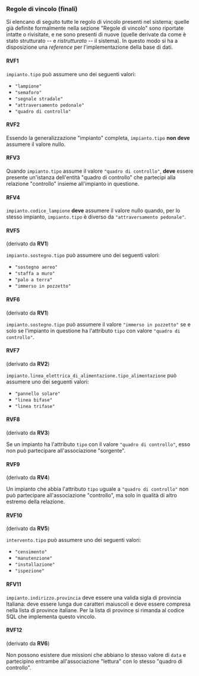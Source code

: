 ### Regole di vincolo (finali)

Si elencano di seguito tutte le regolo di vincolo presenti nel sistema; quelle
già definite formalmente nella sezione "Regole di vincolo" sono riportate
intatte o rivisitate, e ne sono presenti di nuove (quelle derivate da come è
stato strutturato -- e *ristrutturato* -- il sistema). In questo modo si ha a
disposizione una *reference* per l'implementazione della base di dati.

#### RVF1

`impianto.tipo` può assumere uno dei seguenti valori:

- `"lampione"`
- `"semaforo"`
- `"segnale stradale"`
- `"attraversamento pedonale"`
- `"quadro di controllo"`

#### RVF2

Essendo la generalizzazione "impianto" completa, `impianto.tipo` **non deve**
assumere il valore nullo.

#### RFV3

Quando `impianto.tipo` assume il valore `"quadro di controllo"`, **deve** essere
presente un'istanza dell'entità "quadro di controllo" che partecipi alla
relazione "controllo" insieme all'impianto in questione.

#### RFV4

`impianto.codice_lampione` **deve** assumere il valore nullo quando, per lo
stesso impianto, `impianto.tipo` è diverso da `"attraversamento pedonale"`.

#### RVF5

(derivato da **RV1**)

`impianto.sostegno.tipo` può assumere uno dei seguenti valori:

- `"sostegno aereo"`
- `"staffa a muro"`
- `"palo a terra"`
- `"immerso in pozzetto"`

#### RVF6

(derivato da **RV1**)

`impianto.sostegno.tipo` può assumere il valore `"immerso in pozzetto"` se e
solo se l'impianto in questione ha l'attributo `tipo` con valore `"quadro di
controllo"`.

#### RVF7

(derivato da **RV2**)

`impianto.linea_elettrica_di_alimentazione.tipo_alimentazione` può assumere uno
dei seguenti valori:

- `"pannello solare"`
- `"linea bifase"`
- `"linea trifase"`

#### RVF8

(derivato da **RV3**)

Se un impianto ha l'attributo `tipo` con il valore `"quadro di controllo"`, esso
non può partecipare all'associazione "sorgente".

#### RVF9

(derivato da **RV4**)

Un impianto che abbia l'attributo `tipo` uguale a `"quadro di controllo"` non
può partecipare all'associazione "controllo", ma solo in qualità di altro
estremo della relazione.

#### RVF10

(derivato da **RV5**)

`intervento.tipo` può assumere uno dei seguenti valori:

- `"censimento"`
- `"manutenzione"`
- `"installazione"`
- `"ispezione"`

#### RFV11

`impianto.indirizzo.provincia` deve essere una valida sigla di provincia
Italiana: deve essere lunga due caratteri maiuscoli e deve essere compresa nella
lista di province italiane. Per la lista di province si rimanda al codice SQL
che implementa questo vincolo.

#### RVF12

(derivato da **RV6**)

Non possono esistere due missioni che abbiano lo stesso valore di `data` e
partecipino entrambe all'associazione "lettura" con lo stesso "quadro di
controllo".
